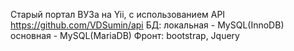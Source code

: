Старый портал ВУЗа на Yii, с использованием API https://github.com/VDSumin/api
БД: локальная - MySQL(InnoDB)
    основная - MySQL(MariaDB)
Фронт: bootstrap, Jquery
